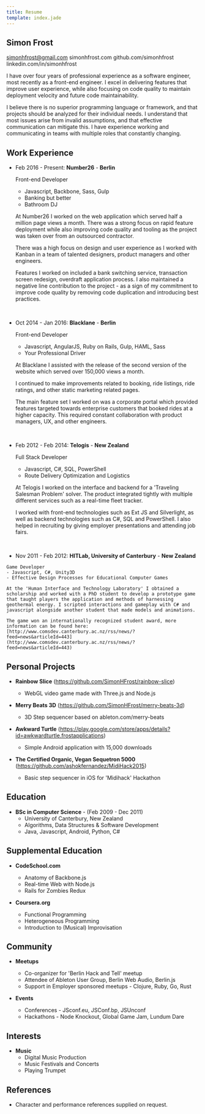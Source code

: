 ```yaml
---
title: Resume
template: index.jade
---
```


Simon Frost
-----------

simonhfrost@gmail.com
simonhfrost.com
github.com/simonhfrost
linkedin.com/in/simonhfrost

I have over four years of professional experience as a software engineer, most recently as a front-end engineer. I excel in delivering features that improve user experience, while also focusing on code quality to maintain deployment velocity and future code maintainability.

I believe there is no superior programming language or framework, and that projects should be analyzed for their individual needs. I understand that most issues arise from invalid assumptions, and that effective communication can mitigate this. I have experience working and communicating in teams with multiple roles that constantly changing.

Work Experience
---------------

*  Feb 2016 - Present: **Number26** - **Berlin**

	Front-end Developer
	- Javascript, Backbone, Sass, Gulp
	- Banking but better
	- Bathroom DJ

	At Number26 I worked on the web application which served half a million page views a month. There was a strong focus on rapid feature deployment while also improving code quality and tooling as the project was taken over from an outsourced contractor.

	There was a high focus on design and user experience as I worked with Kanban in a team of talented designers, product managers and other engineers.

	Features I worked on included a bank switching service, transaction screen redesign, overdraft application process. I also maintained a negative line contribution to the project - as a sign of my commitment to improve code quality by removing code duplication and introducing best practices.

&nbsp;

*  Oct 2014 - Jan 2016: **Blacklane** - **Berlin**

    Front-end Developer
    - Javascript, AngularJS, Ruby on Rails, Gulp, HAML, Sass
    - Your Professional Driver

	At Blacklane I assisted with the release of the second version of the website which served over 150,000 views a month.

	I continued to make improvements related to booking, ride listings, ride ratings, and other static marketing related pages.

	The main feature set I worked on was a corporate portal which provided features targeted towards enterprise customers that booked rides at a higher capacity. This required constant collaboration with product managers, UX, and other engineers.

&nbsp;

*   Feb 2012 - Feb 2014: **Telogis** - **New Zealand**

    Full Stack Developer
    - Javascript, C#, SQL, PowerShell
    - Route Delivery Optimization and Logistics

    At Telogis I worked on the interface and backend for a 'Traveling Salesman Problem' solver. The product integrated tightly with multiple different services such as a real-time fleet tracker.

    I worked with front-end technologies such as Ext JS and Silverlight, as well as backend technologies such as C#, SQL and PowerShell. I also helped in recruiting by giving employer presentations and attending job fairs.

&nbsp;

* 	 Nov 2011 - Feb 2012: **HITLab, University of Canterbury** - **New Zealand**

    Game Developer
    - Javascript, C#, Unity3D
    - Effective Design Processes for Educational Computer Games

    At the 'Human Interface and Technology Laboratory' I obtained a scholarship and worked with a PhD student to develop a prototype game that taught players the application and methods of harnessing geothermal energy. I scripted interactions and gameplay with C# and javascript alongside another student that made models and animations.

    The game won an internationally recognized student award, more information can be found here: [http://www.comsdev.canterbury.ac.nz/rss/news/?feed=news&articleId=443](http://www.comsdev.canterbury.ac.nz/rss/news/?feed=news&articleId=443)


Personal Projects
-----------------

*   **Rainbow Slice** (https://github.com/SimonHFrost/rainbow-slice)
    - WebGL video game made with Three.js and Node.js

*   **Merry Beats 3D** (https://github.com/SimonHFrost/merry-beats-3d)
    - 3D Step sequencer based on ableton.com/merry-beats

*   **Awkward Turtle** (https://play.google.com/store/apps/details?id=awkwardturtle.frostapplications)
    - Simple Android application with 15,000 downloads

*   **The Certified Organic, Vegan Sequetron 5000** (https://github.com/ashokfernandez/MidiHack2015)
    - Basic step sequencer in iOS for 'Midihack' Hackathon


Education
---------

*   **BSc in Computer Science** - (Feb 2009 - Dec 2011)
    - University of Canterbury, New Zealand
    - Algorithms, Data Structures & Software Development
    - Java, Javascript, Android, Python, C#

Supplemental Education
-

*   **CodeSchool.com**
    - Anatomy of Backbone.js
    - Real-time Web with Node.js
    - Rails for Zombies Redux

*   **Coursera.org**
    - Functional Programming
    - Heterogeneous Programming
    - Introduction to (Musical) Improvisation

Community
---------

* **Meetups**
	- Co-organizer for 'Berlin Hack and Tell' meetup
	- Attendee of Ableton User Group, Berlin Web Audio, Berlin.js
	- Support in Employer sponsored meetups - Clojure, Ruby, Go, Rust

* **Events**
	- Conferences - JSconf.eu, JSConf.bp, JSUnconf
	- Hackathons - Node Knockout, Global Game Jam, Lundum Dare

Interests
-

*   **Music**
    - Digital Music Production
    - Music Festivals and Concerts
    - Playing Trumpet

References
----------

*   Character and performance references supplied on request.

